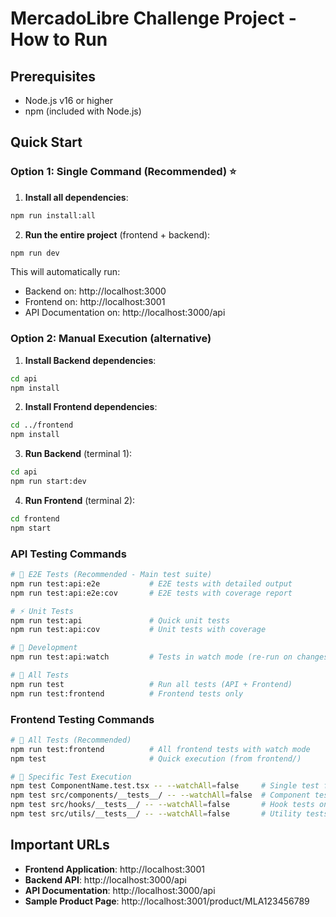 # MercadoLibre Challenge Project - How to Run

## Prerequisites

- Node.js v16 or higher
- npm (included with Node.js)

## Quick Start

### Option 1: Single Command (Recommended) ⭐

1. **Install all dependencies**:
```bash
npm run install:all
```

2. **Run the entire project** (frontend + backend):
```bash
npm run dev
```

This will automatically run:
- Backend on: http://localhost:3000
- Frontend on: http://localhost:3001  
- API Documentation on: http://localhost:3000/api

### Option 2: Manual Execution (alternative)

1. **Install Backend dependencies**:
```bash
cd api
npm install
```

2. **Install Frontend dependencies**:
```bash
cd ../frontend
npm install
```

3. **Run Backend** (terminal 1):
```bash
cd api
npm run start:dev
```

4. **Run Frontend** (terminal 2):
```bash
cd frontend
npm start
```

### API Testing Commands

```bash
# 🎯 E2E Tests (Recommended - Main test suite)
npm run test:api:e2e           # E2E tests with detailed output
npm run test:api:e2e:cov       # E2E tests with coverage report

# ⚡ Unit Tests  
npm run test:api               # Quick unit tests
npm run test:api:cov           # Unit tests with coverage

# 🔄 Development
npm run test:api:watch         # Tests in watch mode (re-run on changes)

# 🎯 All Tests
npm run test                   # Run all tests (API + Frontend)
npm run test:frontend          # Frontend tests only
```

### Frontend Testing Commands

```bash
# 🧪 All Tests (Recommended)
npm run test:frontend          # All frontend tests with watch mode
npm test                       # Quick execution (from frontend/)

# 🎯 Specific Test Execution
npm test ComponentName.test.tsx -- --watchAll=false     # Single test file
npm test src/components/__tests__/ -- --watchAll=false  # Component tests only
npm test src/hooks/__tests__/ -- --watchAll=false       # Hook tests only
npm test src/utils/__tests__/ -- --watchAll=false       # Utility tests only

```


## Important URLs

- **Frontend Application**: http://localhost:3001
- **Backend API**: http://localhost:3000/api
- **API Documentation**: http://localhost:3000/api
- **Sample Product Page**: http://localhost:3001/product/MLA123456789
